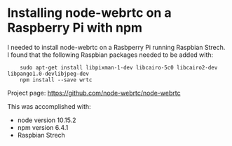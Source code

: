 ---
---
# Installing node-webrtc on a Raspberry Pi with npm
I needed to install node-webrtc on a Rasbperry Pi running Raspbian Strech. I found that the following Raspbian packages needed to be added with:
```
    sudo apt-get install libpixman-1-dev libcairo-5c0 libcairo2-dev libpango1.0-devlibjpeg-dev
    npm install --save wrtc
```

Project page: <https://github.com/node-webrtc/node-webrtc>

This was accomplished with:
* node version 10.15.2
* npm version 6.4.1
* Raspbian Strech
